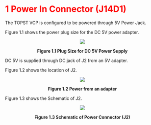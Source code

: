 <h1 style="color:red">
 1 Power In Connector (J14D1)
</h1>

The TOPST VCP is configured to be powered through 5V Power Jack.  

Figure 1.1 shows the power plug size for the DC 5V power adapter.  

<p align="center"><img src="https://github.com/Topst-Dev/Documentation/assets/161264431/35c0e42e-0391-4f0f-8ed1-ef255f107adb"></p>  
<p align="center"><strong>Figure 1.1 Plug Size for DC 5V Power Supply</strong></p>

DC 5V is supplied through DC jack of J2 from an 5V adapter.  

Figure 1.2 shows the location of J2.
<p align="center"><img src="https://github.com/Topst-Dev/Documentation/assets/161264431/4434cf75-776e-4145-8db4-7792a83be2e4"></p>  
<p align="center"><strong>Figure 1.2 Power from an adapter</strong></p>


Figure 1.3 shows the Schematic of J2.
<p align="center"><img src="https://github.com/Topst-Dev/Documentation/assets/161264431/f5d8d503-afcc-4628-8960-ea1a1b9f5cf8"></p>  
<p align="center"><strong>Figure 1.3 Schematic of Power Connector (J2)</strong></p>
